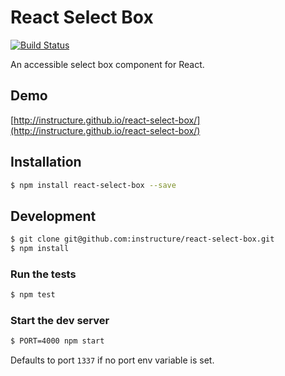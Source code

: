# React Select Box

[![Build Status](https://travis-ci.org/instructure/react-select-box.svg?branch=master)](https://travis-ci.org/instructure/react-select-box) 

An accessible select box component for React.

## Demo

[http://instructure.github.io/react-select-box/](http://instructure.github.io/react-select-box/)


## Installation

```bash
$ npm install react-select-box --save
```

## Development

```bash
$ git clone git@github.com:instructure/react-select-box.git
$ npm install
```

### Run the tests

```bash
$ npm test
```

### Start the dev server

```bash
$ PORT=4000 npm start
```

Defaults to port `1337` if no port env variable is set.

